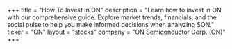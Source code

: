 +++
title = "How To Invest In ON"
description = "Learn how to invest in ON with our comprehensive guide. Explore market trends, financials, and the social pulse to help you make informed decisions when analyzing $ON."
ticker = "ON"
layout = "stocks"
company = "ON Semiconductor Corp. (ON)"
+++

